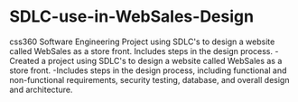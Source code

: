 # SDLC-use-in-WebSales-Design
css360 Software Engineering Project using SDLC's to design a website called WebSales as a store front. Includes steps in the design process.
-Created a project using SDLC's to design a website called WebSales as a store front. 
-Includes steps in the design process, including functional and non-functional requirements, security testing, database, and overall design and architecture.
